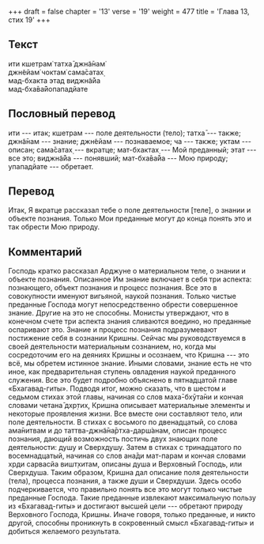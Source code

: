 +++
draft = false
chapter = '13'
verse = '19'
weight = 477
title = 'Глава 13, стих 19'
+++
## Текст

ити кшетрам̇ татха̄ джн̃а̄нам̇  
джн̃ейам̇ чоктам̇ сама̄сатах̣  
мад-бхакта этад виджн̃а̄йа  
мад-бха̄ва̄йопападйате

## Пословный перевод

ити --- итак; кшетрам --- поле деятельности (тело); татха̄ --- также;
джн̃а̄нам --- знание; джн̃ейам --- познаваемое; ча --- также; уктам ---
описан; сама̄сатах̣ --- вкратце; мат-бхактах̣ --- Мой преданный; этат ---
все это; виджн̃а̄йа --- понявший; мат-бха̄ва̄йа --- Мою природу; упападйате
--- обретает.

## Перевод

Итак, Я вкратце рассказал тебе о поле деятельности \[теле\], о знании и
объекте познания. Только Мои преданные могут до конца понять это и так
обрести Мою природу.

## Комментарий

Господь кратко рассказал Арджуне о материальном теле, о знании и объекте
познания. Описанное Им знание включает в себя три аспекта: познающего,
объект познания и процесс познания. Все это в совокупности именуют
вигьяной, наукой познания. Только чистые преданные Господа могут
непосредственно обрести совершенное знание. Другие на это не способны.
Монисты утверждают, что в конечном счете три аспекта знания сливаются
воедино, но преданные оспаривают это. Знание и процесс познания
подразумевают постижение себя в сознании Кришны. Сейчас мы
руководствуемся в своей деятельности материальным сознанием, но, когда
мы сосредоточим его на деяниях Кришны и осознаем, что Кришна --- это
всё, мы обретем истинное знание. Иными словами, знание есть не что иное,
как предварительная ступень овладения наукой преданного служения. Все
это будет подробно объяснено в пятнадцатой главе «Бхагавад-гиты».
Подводя итог, можно сказать, что в шестом и седьмом стихах этой главы,
начиная со слов маха̄-бхӯта̄ни и кончая словами четана̄ дхр̣тих̣, Кришна
описывает материальные элементы и некоторые проявления жизни. Все вместе
они составляют тело, или поле деятельности. В стихах с восьмого по
двенадцатый, со слова ама̄нитвам и до таттва-джн̃а̄на̄ртха-дарш́анам, описан
процесс познания, дающий возможность постичь двух знающих поле
деятельности: душу и Сверхдушу. Затем в стихах с тринадцатого по
восемнадцатый, начиная со слов ана̄ди мат-парам и кончая словами хр̣ди
сарвасйа вишт̣хитам, описаны душа и Верховный Господь, или Сверхдуша.
Таким образом, Кришна дал описание поля деятельности (тела), процесса
познания, а также души и Сверхдуши. Здесь особо подчеркивается, что
правильно понять все это могут только чистые преданные Господа. Такие
преданные извлекают максимальную пользу из «Бхагавад-гиты» и достигают
высшей цели --- обретают природу Верховного Господа, Кришны. Иначе
говоря, только преданные, и никто другой, способны проникнуть в
сокровенный смысл «Бхагавад-гиты» и добиться желаемого результата.
